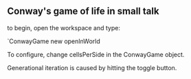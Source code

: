 ## Conway's game of life in small talk

to begin, open the workspace and type:

`ConwayGame new openInWorld 

To configure, change cellsPerSide in the ConwayGame object.

Generational iteration is caused by hitting the toggle button.

